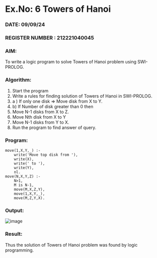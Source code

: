 # Ex.No: 6   Towers of Hanoi
### DATE: 09/09/24                                                                           
### REGISTER NUMBER : 212221040045
### AIM: 
To  write  a logic program  to solve Towers of Hanoi problem  using SWI-PROLOG. 
### Algorithm:
1.  Start the program
2.  Write a rules for finding solution of Towers of Hanoi in SWI-PROLOG.
3.  a )	If only one disk  => Move disk from X to Y.
4.  b)	If Number of disk greater than 0 then
5.  Move  N-1 disks from X to Z.
6.  Move  Nth disk from X to Y
7.  Move  N-1 disks from Y to X.
8.  Run the program  to find answer of  query.

### Program:
```
move(1,X,Y,_) :-  
    write('Move top disk from '), 
    write(X), 
    write(' to '), 
    write(Y), 
    nl. 
move(N,X,Y,Z) :- 
    N>1, 
    M is N-1, 
    move(M,X,Z,Y), 
    move(1,X,Y,_), 
    move(M,Z,Y,X).
```

### Output:
![image](https://github.com/user-attachments/assets/992506f7-2ae5-431e-89ae-df5f4763fee7)



### Result:
Thus the solution of Towers of Hanoi problem was found by logic programming.
